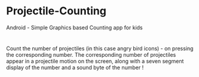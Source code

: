 # Projectile-Counting
Android - Simple Graphics based Counting app for kids 
#
Count the number of projectiles (in this case angry bird icons) - on
pressing the corresponding number. The corresponding number of
projectiles appear in a projectile motion on the screen, along with a
seven segment display of the number and a sound byte of the number !

